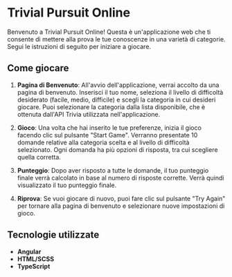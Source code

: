 # Trivial Pursuit Online

Benvenuto a Trivial Pursuit Online! Questa è un'applicazione web che ti consente di mettere alla prova le tue conoscenze in una varietà di categorie. Segui le istruzioni di seguito per iniziare a giocare.

## Come giocare

1. **Pagina di Benvenuto**: All'avvio dell'applicazione, verrai accolto da una pagina di benvenuto. Inserisci il tuo nome, seleziona il livello di difficoltà desiderato (facile, medio, difficile) e scegli la categoria in cui desideri giocare. Puoi selezionare la categoria dalla lista disponibile, che è ottenuta dall'API Trivia utilizzata nell'applicazione.

2. **Gioco**: Una volta che hai inserito le tue preferenze, inizia il gioco facendo clic sul pulsante "Start Game". Verranno presentate 10 domande relative alla categoria scelta e al livello di difficoltà selezionato. Ogni domanda ha più opzioni di risposta, tra cui scegliere quella corretta.

3. **Punteggio**: Dopo aver risposto a tutte le domande, il tuo punteggio finale verrà calcolato in base al numero di risposte corrette. Verrà quindi visualizzato il tuo punteggio finale.

4. **Riprova**: Se vuoi giocare di nuovo, puoi fare clic sul pulsante "Try Again" per tornare alla pagina di benvenuto e selezionare nuove impostazioni di gioco.

## Tecnologie utilizzate

- **Angular**
- **HTML/SCSS**
- **TypeScript**
